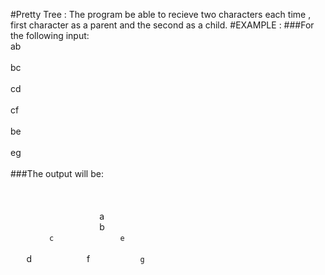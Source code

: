 #Pretty Tree : 
The program be able to recieve two characters each time , first character as a parent and the second as a child.
#EXAMPLE : 
###For the following input: <br /> 
ab      <br />  
bc      <br />  
cd      <br />  
cf      <br />  
be      <br />  
eg      <br />  
###The output will be:
 <br />  
      <br />    
      ```   ```  ```  ```  ```  ```  ```   ```   ```  ```  ```  ```  ```  ``` a  ``` ``` 
      <br /> 
      ```   ```  ```  ```  ```  ```  ```   ```   ```  ```  ```  ```  ```  ``` b ```  ``` 
      <br /> 
      ```   ```  ```  ```  ```  ```  ``` c ```  ```  ```   ``` ```   ``` ```   ``` ```   ``` ```   ``` ```   ```     e ```  
                    <br /> 
      ```   ``` d ```   ```  ```  ```  ```  ```  ``` ```   ``` ``` f ```   ```  ```  ```  ```  ```  ```   g ```  
